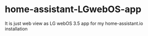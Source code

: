 # home-assistant-LGwebOS-app
It is just web view as LG webOS 3.5 app for my home-assistant.io installation 
